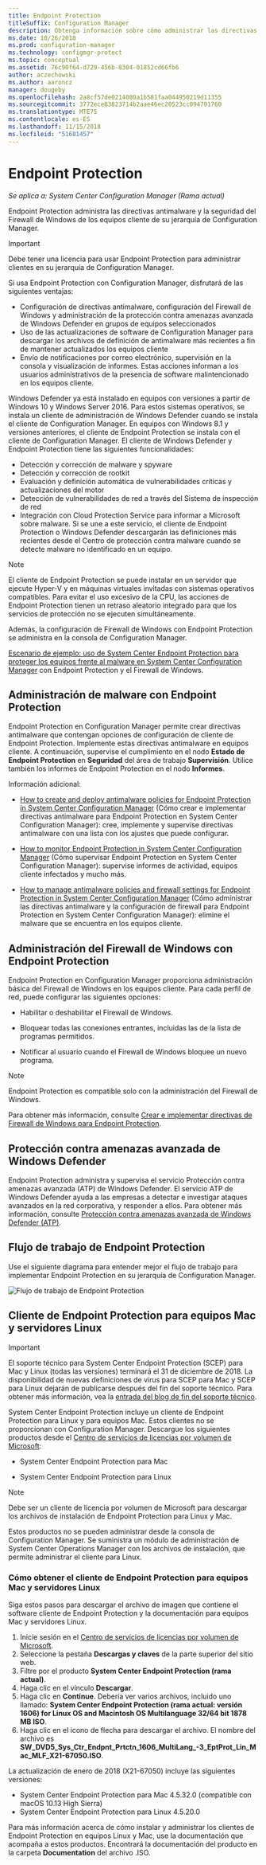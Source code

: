 ```yaml
---
title: Endpoint Protection
titleSuffix: Configuration Manager
description: Obtenga información sobre cómo administrar las directivas antimalware y la seguridad del Firewall de Windows para clientes.
ms.date: 10/26/2018
ms.prod: configuration-manager
ms.technology: configmgr-protect
ms.topic: conceptual
ms.assetid: 76c90f64-d729-456b-8304-01852cd66fb6
author: aczechowski
ms.author: aaroncz
manager: dougeby
ms.openlocfilehash: 2a8cf57de0214080a1b581faa044950219d11355
ms.sourcegitcommit: 3772ece83823714b2aae46ec20523cc094701760
ms.translationtype: MTE75
ms.contentlocale: es-ES
ms.lasthandoff: 11/15/2018
ms.locfileid: "51681457"
---
```

# <a name="endpoint-protection"></a>Endpoint Protection

*Se aplica a: System Center Configuration Manager (Rama actual)*

Endpoint Protection administra las directivas antimalware y la seguridad del Firewall de Windows de los equipos cliente de su jerarquía de Configuration Manager.  

> [!IMPORTANT]  
>  Debe tener una licencia para usar Endpoint Protection para administrar clientes en su jerarquía de Configuration Manager.  

 Si usa Endpoint Protection con Configuration Manager, disfrutará de las siguientes ventajas:  

-   Configuración de directivas antimalware, configuración del Firewall de Windows y administración de la protección contra amenazas avanzada de Windows Defender en grupos de equipos seleccionados  
-   Uso de las actualizaciones de software de Configuration Manager para descargar los archivos de definición de antimalware más recientes a fin de mantener actualizados los equipos cliente  
-   Envío de notificaciones por correo electrónico, supervisión en la consola y visualización de informes. Estas acciones informan a los usuarios administrativos de la presencia de software malintencionado en los equipos cliente.  

Windows Defender ya está instalado en equipos con versiones a partir de Windows 10 y Windows Server 2016. Para estos sistemas operativos, se instala un cliente de administración de Windows Defender cuando se instala el cliente de Configuration Manager. En equipos con Windows 8.1 y versiones anteriores, el cliente de Endpoint Protection se instala con el cliente de Configuration Manager. El cliente de Windows Defender y Endpoint Protection tiene las siguientes funcionalidades:  

-   Detección y corrección de malware y spyware  
-   Detección y corrección de rootkit  
-   Evaluación y definición automática de vulnerabilidades críticas y actualizaciones del motor  
-   Detección de vulnerabilidades de red a través del Sistema de inspección de red  
-   Integración con Cloud Protection Service para informar a Microsoft sobre malware. Si se une a este servicio, el cliente de Endpoint Protection o Windows Defender descargarán las definiciones más recientes desde el Centro de protección contra malware cuando se detecte malware no identificado en un equipo.  

> [!NOTE]  
>  El cliente de Endpoint Protection se puede instalar en un servidor que ejecute Hyper-V y en máquinas virtuales invitadas con sistemas operativos compatibles. Para evitar el uso excesivo de la CPU, las acciones de Endpoint Protection tienen un retraso aleatorio integrado para que los servicios de protección no se ejecuten simultáneamente.  

 Además, la configuración de Firewall de Windows con Endpoint Protection se administra en la consola de Configuration Manager.  

 [Escenario de ejemplo: uso de System Center Endpoint Protection para proteger los equipos frente al malware en System Center Configuration Manager](scenarios-endpoint-protection.md) con Endpoint Protection y el Firewall de Windows.  


## <a name="managing-malware-with-endpoint-protection"></a>Administración de malware con Endpoint Protection  
 Endpoint Protection en Configuration Manager permite crear directivas antimalware que contengan opciones de configuración de cliente de Endpoint Protection. Implemente estas directivas antimalware en equipos cliente. A continuación, supervise el cumplimiento en el nodo **Estado de Endpoint Protection** en **Seguridad** del área de trabajo **Supervisión**. Utilice también los informes de Endpoint Protection en el nodo **Informes**.  

 Información adicional:  

-   [How to create and deploy antimalware policies for Endpoint Protection in System Center Configuration Manager](endpoint-antimalware-policies.md) (Cómo crear e implementar directivas antimalware para Endpoint Protection en System Center Configuration Manager): cree, implemente y supervise directivas antimalware con una lista con los ajustes que puede configurar.  

-   [How to monitor Endpoint Protection in System Center Configuration Manager](monitor-endpoint-protection.md) (Cómo supervisar Endpoint Protection en System Center Configuration Manager): supervise informes de actividad, equipos cliente infectados y mucho más.  

-   [How to manage antimalware policies and firewall settings for Endpoint Protection in System Center Configuration Manager](endpoint-antimalware-firewall.md) (Cómo administrar las directivas antimalware y la configuración de firewall para Endpoint Protection en System Center Configuration Manager): elimine el malware que se encuentra en los equipos cliente.  


## <a name="managing-windows-firewall-with-endpoint-protection"></a>Administración del Firewall de Windows con Endpoint Protection  
 Endpoint Protection en Configuration Manager proporciona administración básica del Firewall de Windows en los equipos cliente. Para cada perfil de red, puede configurar las siguientes opciones:  

-   Habilitar o deshabilitar el Firewall de Windows.  

-   Bloquear todas las conexiones entrantes, incluidas las de la lista de programas permitidos.  

-   Notificar al usuario cuando el Firewall de Windows bloquee un nuevo programa.  

> [!NOTE]  
>  Endpoint Protection es compatible solo con la administración del Firewall de Windows.  


 Para obtener más información, consulte [Crear e implementar directivas de Firewall de Windows para Endpoint Protection](create-windows-firewall-policies.md).  


## <a name="windows-defender-advanced-threat-protection"></a>Protección contra amenazas avanzada de Windows Defender

Endpoint Protection administra y supervisa el servicio Protección contra amenazas avanzada (ATP) de Windows Defender. El servicio ATP de Windows Defender ayuda a las empresas a detectar e investigar ataques avanzados en la red corporativa, y responder a ellos. Para obtener más información, consulte [Protección contra amenazas avanzada de Windows Defender (ATP)](windows-defender-advanced-threat-protection.md).

## <a name="endpoint-protection-workflow"></a>Flujo de trabajo de Endpoint Protection  
 Use el siguiente diagrama para entender mejor el flujo de trabajo para implementar Endpoint Protection en su jerarquía de Configuration Manager.  

 ![Flujo de trabajo de Endpoint Protection](../media/Endpoint-Protection-Workflow.gif)  



## <a name="endpoint-protection-client-for-mac-computers-and-linux-servers"></a>Cliente de Endpoint Protection para equipos Mac y servidores Linux  

> [!Important]  
> El soporte técnico para System Center Endpoint Protection (SCEP) para Mac y Linux (todas las versiones) terminará el 31 de diciembre de 2018. La disponibilidad de nuevas definiciones de virus para SCEP para Mac y SCEP para Linux dejarán de publicarse después del fin del soporte técnico. Para obtener más información, vea la [entrada del blog de fin del soporte técnico](https://go.microsoft.com/fwlink/?linkid=870182).  

 System Center Endpoint Protection incluye un cliente de Endpoint Protection para Linux y para equipos Mac. Estos clientes no se proporcionan con Configuration Manager. Descargue los siguientes productos desde el [Centro de servicios de licencias por volumen de Microsoft](https://www.microsoft.com/licensing/servicecenter/default.aspx):  

-   System Center Endpoint Protection para Mac  

-   System Center Endpoint Protection para Linux  


> [!Note]  
>  Debe ser un cliente de licencia por volumen de Microsoft para descargar los archivos de instalación de Endpoint Protection para Linux y Mac.  

 Estos productos no se pueden administrar desde la consola de Configuration Manager. Se suministra un módulo de administración de System Center Operations Manager con los archivos de instalación, que permite administrar el cliente para Linux.  

### <a name="how-to-get-the-endpoint-protection-client-for-mac-computers-and-linux-servers"></a>Cómo obtener el cliente de Endpoint Protection para equipos Mac y servidores Linux

Siga estos pasos para descargar el archivo de imagen que contiene el software cliente de Endpoint Protection y la documentación para equipos Mac y servidores Linux.
1. Inicie sesión en el [Centro de servicios de licencias por volumen de Microsoft](https://www.microsoft.com/licensing/servicecenter/default.aspx).
2. Seleccione la pestaña **Descargas y claves** de la parte superior del sitio web.
3. Filtre por el producto **System Center Endpoint Protection (rama actual)**.
4. Haga clic en el vínculo **Descargar**.
5. Haga clic en **Continue**. Debería ver varios archivos, incluido uno llamado: **System Center Endpoint Protection (rama actual: versión 1606) for Linux OS and Macintosh OS Multilanguage 32/64 bit 1878 MB ISO**.
6. Haga clic en el icono de flecha para descargar el archivo. El nombre del archivo es **SW_DVD5_Sys_Ctr_Endpnt_Prtctn_1606_MultiLang_-3_EptProt_Lin_Mac_MLF_X21-67050.ISO**.

La actualización de enero de 2018 (X21-67050) incluye las siguientes versiones:

- System Center Endpoint Protection para Mac 4.5.32.0 (compatible con macOS 10.13 High Sierra)
- System Center Endpoint Protection para Linux 4.5.20.0 

 Para más información acerca de cómo instalar y administrar los clientes de Endpoint Protection en equipos Linux y Mac, use la documentación que acompaña a estos productos. Encontrará la documentación del producto en la carpeta **Documentation** del archivo .ISO.
